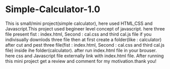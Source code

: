 # Simple-Calculator-1.0
This is small/mini project(simple calculator), here used HTML,CSS and Javascript.This project used begineer level concept of javascript.
here three file present fist : index.html, Second : cal.css and third cal.js file
if you indivisually downlods three file then at first create a folder(like : calculator) after cut and pest three file(fist : index.html, Second : cal.css and third cal.js file) inside ihe folder(calculator).
after run index.html file in your brouser.
here css and Javascript file externally link with index.html file.
After running this mini project get a review and comment for my motivation.thank you!

